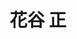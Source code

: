 ---
title: "花谷 正"
draft: false

# Job rank 職階
rank: "教授" # 教授 | 准教授 | 助教 | ...

# Laboratory group
la_group: "反応化学" # 分子化学 | 物質化学 | 反応化学

# Laboratory
laboratory:
  id: synorg
  name: 有機合成化学研究室


# page title background image
bg_image: "images/banner/bg1.jpg"

# meta description ~100 letters in Japanese
description : "None"

# teacher portrait
image: "images/faculty/hanaya.jpg"

# interest
interest: ["None", "None", "None"]

# achievements
achievements: []


# contact info
contact:
- icon: ti-email
  link: mailto:hanaya@okayama-u.ac.jp
  name: hanaya@okayama-u.ac.jp


- name : "有機合成化学研究室"
  icon : "ti-world" # icon pack : https://themify.me/themify-icons
  link : "#"

- name : "700-8530 岡山県岡山市津島中3－1－1 None"
  icon : "ti-location-pin" # icon pack : https://themify.me/themify-icons
  link : "#"

# type
type: "faculty"
---